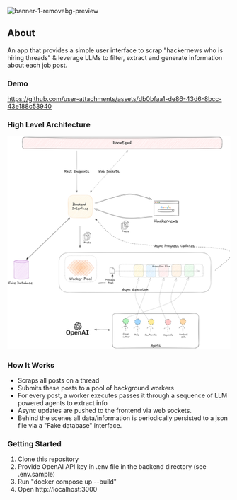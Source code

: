 <p align="center" width=25%>
  
  ![banner-1-removebg-preview](https://github.com/user-attachments/assets/6e5db0ab-15d7-4660-9138-886a55b3c473)


</p>

## About
An app that provides a simple user interface to scrap "hackernews who is hiring threads" & leverage LLMs to filter, extract and generate information about each job post.   



### Demo
https://github.com/user-attachments/assets/db0bfaa1-de86-43d6-8bcc-43e188c53940




### High Level Architecture
<img src="https://github.com/m-a-r-i-b/hackernews-job-finder/blob/main/system-overview.png" />


### How It Works
- Scraps all posts on a thread
- Submits these posts to a pool of background workers
- For every post, a worker executes passes it through a sequence of LLM powered agents to extract info
- Async updates are pushed to the frontend via web sockets.
- Behind the scenes all data/information is periodically persisted to a json file via a "Fake database" interface.



### Getting Started
1) Clone this repository
2) Provide OpenAI API key in .env file in the backend directory (see .env.sample)
3) Run "docker compose up --build"
4) Open http://localhost:3000 

